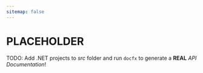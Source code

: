 ```yaml
---
sitemap: false
---
```


# PLACEHOLDER
TODO: Add .NET projects to *src* folder and run `docfx` to generate a **REAL** *API Documentation*!
